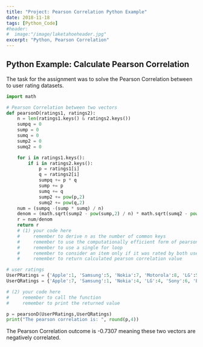 ```yaml
---
title: "Project: Pearson Correlation Python Example"
date: 2018-11-18
tags: [Python_Code]
#header:
#  image:"/image/laketahoeheader.jpg"
excerpt: "Python, Pearson Correlation"
---
```

## Python Example: Calculate Pearson Correlation

The task for the assignment was to solve the Pearson Correlation between to user rating datasets.

```python
import math

# Pearson Correlation between two vectors
def pearsonD(ratings1, ratings2):
    n = len(ratings1.keys() & ratings2.keys())
    sumpq = 0
    sump = 0
    sumq = 0
    sump2 = 0
    sumq2 = 0

    for i in ratings1.keys():
        if i in ratings2.keys():
            p = ratings1[i]
            q = ratings2[i]
            sumpq += p * q
            sump += p
            sumq += q
            sump2 += pow(p,2)
            sumq2 += pow(q,2)
    num = (sumpq -(sump * sumq) / n)
    denom = (math.sqrt(sump2 - pow(sump,2) / n) * math.sqrt(sumq2 - pow(sumq,2) / n))
    r = num/denom
    return r
    # (1) your code here
    #     remember to derive n as the number of common keys
    #     remember to use the computationally efficient form of pearson correlation
    #     remember to use a single for loop
    #     remember to consider an item only if it was rated by both users
    #     remember to return calculated pearson correlation value

# user ratings    
UserPRatings = {'Apple':1, 'Samsung':5, 'Nokia':7, 'Motorola':8, 'LG':5, 'Sony':1, 'Blackberry':7}
UserQRatings = {'Apple':7, 'Samsung':1, 'Nokia':4, 'LG':4, 'Sony':6, 'Blackberry':3}

# (2) your code here
#     remember to call the function
#     remember to print the returned value

p = pearsonD(UserPRatings,UserQRatings)
print("The pearson correlation is: ", round(p,4))
```

The Pearson Correlation outcome is -0.7307 meaning these two vectors are negatively correlated. 
